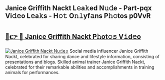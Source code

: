 ## Janice Griffith Nackt L𝚎a𝚔ed N𝚞𝚍e - Part-pqx Vi𝚍𝚎o L𝚎a𝚔s - H𝚘𝚝 O𝚗𝚕yf𝚊ns P𝚑𝚘tos p0VvR

# <h2><a href="http://kf0r9k4.oniu.top/?m=Janice+Griffith+Nackt">🔗👉 🔴 Janice Griffith Nackt P𝚑ot𝚘𝚜 V𝚒d𝚎o</a></h2>

[![Janice Griffith Nackt Nu𝚍e𝚜](https://i.imgur.com/0qMVB7G.gif)](http://kf0r9k4.oniu.top/?m=Janice+Griffith+Nackt)
Social media influencer Janice Griffith Nackt, celebrated for sharing dance and lifestyle information, consisting of presentations and blogs. Skilled animal trainer Janice Griffith Nackt, celebrated for their remarkable abilities and accomplishments in training animals for performances.  

